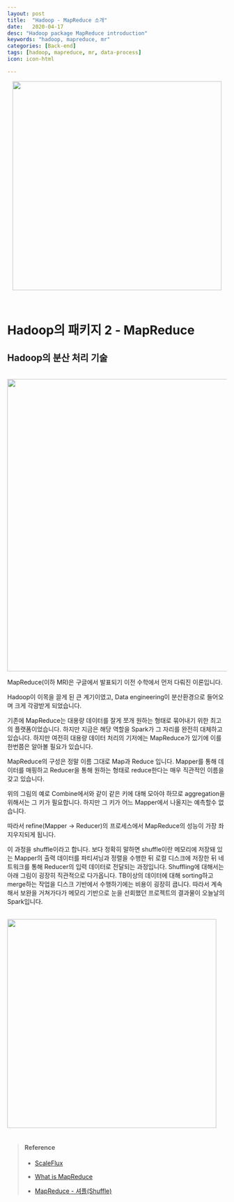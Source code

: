 ```yaml
---
layout: post
title:  "Hadoop - MapReduce 소개"
date:   2020-04-17
desc: "Hadoop package MapReduce introduction"
keywords: "hadoop, mapreduce, mr"
categories: [Back-end]
tags: [hadoop, mapreduce, mr, data-process]
icon: icon-html

---
```


<p align="center"><img src="https://encrypted-tbn0.gstatic.com/images?q=tbn%3AANd9GcRMDEmsPmgL86ZykNjlqGUE0Lb4ya2lmjTI1LAp-VPLC1FG260A&usqp=CAU" style="width:50vw; height:auto;"/></p>

<br>

# Hadoop의 패키지 2 - MapReduce

## Hadoop의 분산 처리 기술 

<br>

<img src="https://www.talend.com/wp-content/uploads/what-is-mapreduce.jpg" style="width:70vw"/>

<br>

MapReduce(이하 MR)은 구글에서 발표되기 이전 수학에서 먼저 다뤄진 이론입니다.

Hadoop이 이목을 끌게 된 큰 계기이였고, Data engineering이 분산환경으로 들어오며 크게 각광받게 되었습니다.

기존에 MapReduce는 대용량 데이터를 잘게 쪼개 원하는 형태로 묶어내기 위한 최고의 플랫폼이었습니다. 하지만 지금은 해당 역할을 Spark가 그 자리를 완전히 대체하고 있습니다. 하지만 여전히 대용량 데이터 처리의 기저에는 MapReduce가 있기에 이를 한번쯤은 알아볼 필요가 있습니다.

MapReduce의 구성은 정말 이름 그대로 Map과 Reduce 입니다. Mapper를 통해 데이터를 매핑하고 Reducer을 통해 원하는 형태로 reduce한다는 매우 직관적인 이름을 갖고 있습니다.

위의 그림의 예로 Combine에서와 같이 같은 키에 대해 모아야 하므로 aggregation을 위해서는 그 키가 필요합니다. 하지만 그 키가 어느 Mapper에서 나올지는 예측할수 없습니다.

따라서 refine(Mapper -> Reducer)의 프로세스에서 MapReduce의 성능이 가장 좌지우지되게 됩니다.

이 과정을 shuffle이라고 합니다. 보다 정확히 말하면 shuffle이란 메모리에 저장돼 있는 Mapper의 출력 데이터를 파티셔닝과 정렬을 수행한 뒤 로컬 디스크에 저장한 뒤 네트워크를 통해 Reducer의 입력 데이터로 전달되는 과정입니다. Shuffling에 대해서는 아래 그림이 굉장히 직관적으로 다가옵니다. TB이상의 데이터에 대해 sorting하고 merge하는 작업을 디스크 기반에서 수행하기에는 비용이 굉장히 큽니다. 따라서 계속해서 보완을 거쳐가다가 메모리 기반으로 눈을 선회했던 프로젝트의 결과물이 오늘날의 Spark입니다.

<br>



<img src="http://develop.sunshiny.co.kr/attach/1/3726677173.jpg" style="width:50vw">

<br>

<br>

> #### Reference
>
> - [ScaleFlux](https://www.scaleflux.com/hadoopmapreduce.html)
>
> - [What is MapReduce](https://www.talend.com/resources/what-is-mapreduce/)
>
> - [MapReduce - 셔플(Shuffle)](http://develop.sunshiny.co.kr/897)
